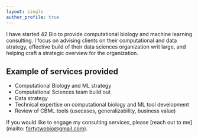 ```yaml
---
layout: single
author_profile: true
---
```


I have started 42 Bio to provide computational biology and machine learning consulting. I focus on advising clients on their computational and data strategy, effective build of their data sciences organization writ large, and helping craft a strategic overview for the organization. 

## Example of services provided
- Computational Biology and ML strategy
- Computational Sciences team build out
- Data strategy
- Technical expertise on computational biology and ML tool development
- Review of CBML tools (usecases, generalizability, business value)

If you would like to engage my consulting services, please [reach out to me](mailto: fortytwobio@gmail.com).